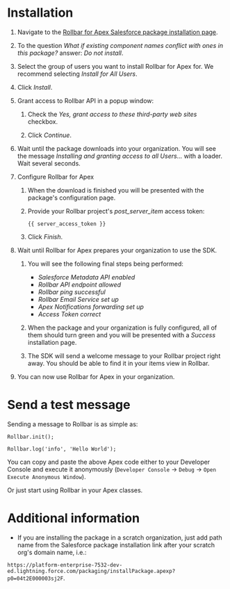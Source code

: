 # Installation

1. Navigate to the [Rollbar for Apex Salesforce package installation page](https://docs.rollbar.com/salesforce-apex/install).

2. To the question _What if existing component names conflict with ones in this package?_ answer: _Do not install_.

3. Select the group of users you want to install Rollbar for Apex for. We recommend selecting _Install for All Users_.

4. Click _Install_.

5. Grant access to Rollbar API in a popup window:

    1. Check the _Yes, grant access to these third-party web sites_ checkbox.
    
    2. Click _Continue_.
  
6. Wait until the package downloads into your organization. You will see the message _Installing and granting access to all Users..._ with a loader. Wait several seconds.

7. Configure Rollbar for Apex

    1. When the download is finished you will be presented with the package's configuration page.
    
    2. Provide your Rollbar project's _post_server_item_ access token:
    
        `{{ server_access_token }}`
        
    3. Click _Finish_.
  
8. Wait until Rollbar for Apex prepares your organization to use the SDK.

    1. You will see the following final steps being performed:
    
        - _Salesforce Metadata API enabled_
        - _Rollbar API endpoint allowed_
        - _Rollbar ping successful_
        - _Rollbar Email Service set up_
        - _Apex Notifications forwarding set up_
        - _Access Token correct_
        
    2. When the package and your organization is fully configured, all of them should turn green and you will be presented with a _Success_ installation page.
    
    3. The SDK will send a welcome message to your Rollbar project right away. You should be able to find it in your items view in Rollbar.
  
9. You can now use Rollbar for Apex in your organization.

# Send a test message
Sending a message to Rollbar is as simple as:
```
Rollbar.init();

Rollbar.log('info', 'Hello World');
```

You can copy and paste the above Apex code either to your Developer Console and execute it anonymously (`Developer Console` → `Debug` → `Open Execute Anonymous Window`).

Or just start using Rollbar in your Apex classes.

# Additional information
* If you are installing the package in a scratch organization, just add path name from the Salesforce package installation link after your scratch org's domain name, i.e.: 

`https://platform-enterprise-7532-dev-ed.lightning.force.com/packaging/installPackage.apexp?p0=04t2E000003sj2F`.
